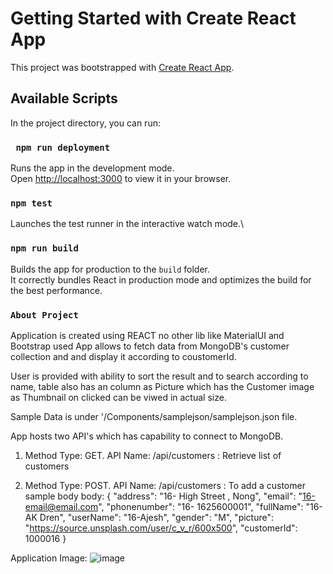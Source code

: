 # Getting Started with Create React App

This project was bootstrapped with [Create React App](https://github.com/facebook/create-react-app).

## Available Scripts

In the project directory, you can run:

### ` npm run deployment`

Runs the app in the development mode.\
Open [http://localhost:3000](http://localhost:3000) to view it in your browser.


### `npm test`

Launches the test runner in the interactive watch mode.\

### `npm run build`

Builds the app for production to the `build` folder.\
It correctly bundles React in production mode and optimizes the build for the best performance.

### `About Project`

Application is created using REACT no other lib like MaterialUI and Bootstrap used
App allows to fetch data from MongoDB's customer collection and and display it according to coustomerId.

User is provided with ability to sort the result and to search according to name, table also has an column as 
Picture which has the Customer image as Thumbnail on clicked can be viwed in actual size.

Sample Data is under '/Components/samplejson/samplejson.json file.

App hosts two API's which has capability to connect to MongoDB.

1. Method Type: GET.
   API Name: /api/customers : Retrieve list of customers
   
2. Method Type: POST.
   API Name: /api/customers : To add a customer
   sample body
   body:
   {
    "address": "16- High Street , Nong",
    "email": "16-email@email.com",
    "phonenumber": "16- 1625600001",
    "fullName": "16-AK Dren",
    "userName": "16-Ajesh",
    "gender": "M",
    "picture": "https://source.unsplash.com/user/c_v_r/600x500",
    "customerId": 1000016
}

Application Image:
![image](https://user-images.githubusercontent.com/22475585/160049625-21c6bd30-6c88-4c7d-bf0b-349d80dd7935.png)

   
   

